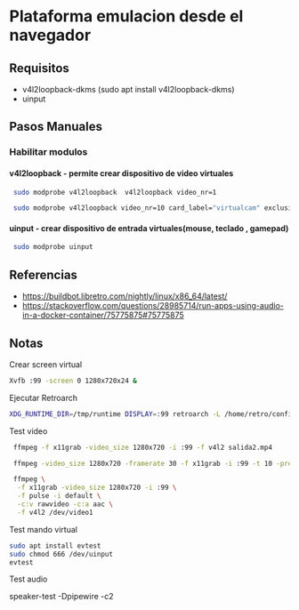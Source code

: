# Plataforma emulacion desde el navegador


## Requisitos
- v4l2loopback-dkms (sudo apt install v4l2loopback-dkms)
- uinput


## Pasos Manuales 

### Habilitar modulos

#### v4l2loopback - permite crear dispositivo de video virtuales

```bash
 sudo modprobe v4l2loopback  v4l2loopback video_nr=1

 sudo modprobe v4l2loopback video_nr=10 card_label="virtualcam" exclusive_caps=1
```

#### uinput - crear dispositivo de entrada virtuales(mouse, teclado , gamepad)

```bash
 sudo modprobe uinput
```


## Referencias

- https://buildbot.libretro.com/nightly/linux/x86_64/latest/
- https://stackoverflow.com/questions/28985714/run-apps-using-audio-in-a-docker-container/75775875#75775875



## Notas
Crear screen virtual
```bash
Xvfb :99 -screen 0 1280x720x24 &
```
Ejecutar Retroarch
```bash
XDG_RUNTIME_DIR=/tmp/runtime DISPLAY=:99 retroarch -L /home/retro/config/nestopia_libretro.so /home/retro/roms/roms/contra.nes &
```

Test video 
```bash
 ffmpeg -f x11grab -video_size 1280x720 -i :99 -f v4l2 salida2.mp4

 ffmpeg -video_size 1280x720 -framerate 30 -f x11grab -i :99 -t 10 -preset ultrafast -c:v libx264 salida2.mp4

 ffmpeg \
  -f x11grab -video_size 1280x720 -i :99 \
  -f pulse -i default \
  -c:v rawvideo -c:a aac \
  -f v4l2 /dev/video1

```

Test mando virtual
```bash
sudo apt install evtest
sudo chmod 666 /dev/uinput
evtest
```

Test audio

speaker-test -Dpipewire -c2